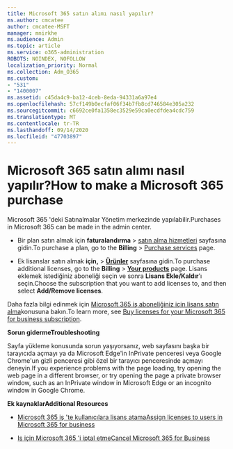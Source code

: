 ```yaml
---
title: Microsoft 365 satın alımı nasıl yapılır?
ms.author: cmcatee
author: cmcatee-MSFT
manager: mnirkhe
ms.audience: Admin
ms.topic: article
ms.service: o365-administration
ROBOTS: NOINDEX, NOFOLLOW
localization_priority: Normal
ms.collection: Adm_O365
ms.custom:
- "531"
- "1400007"
ms.assetid: c45da4c9-ba12-4ceb-8eda-94331a6a97e4
ms.openlocfilehash: 57cf149b0ecfaf06f34b7fb8cd746584e305a232
ms.sourcegitcommit: c6692ce0fa1358ec3529e59ca0ecdfdea4cdc759
ms.translationtype: MT
ms.contentlocale: tr-TR
ms.lasthandoff: 09/14/2020
ms.locfileid: "47703897"
---
```

# <a name="how-to-make-a-microsoft-365-purchase"></a><span data-ttu-id="2a4b9-102">Microsoft 365 satın alımı nasıl yapılır?</span><span class="sxs-lookup"><span data-stu-id="2a4b9-102">How to make a Microsoft 365 purchase</span></span>

<span data-ttu-id="2a4b9-103">Microsoft 365 'deki Satınalmalar Yönetim merkezinde yapılabilir.</span><span class="sxs-lookup"><span data-stu-id="2a4b9-103">Purchases in Microsoft 365 can be made in the admin center.</span></span>
  
- <span data-ttu-id="2a4b9-104">Bir plan satın almak için **faturalandırma** \> [satın alma hizmetleri](https://go.microsoft.com/fwlink/p/?linkid=868433) sayfasına gidin.</span><span class="sxs-lookup"><span data-stu-id="2a4b9-104">To purchase a plan, go to the **Billing** \> [Purchase services](https://go.microsoft.com/fwlink/p/?linkid=868433) page.</span></span>

- <span data-ttu-id="2a4b9-105">Ek lisanslar satın almak **için,** \> **[Ürünler](https://go.microsoft.com/fwlink/p/?linkid=842054)** sayfasına gidin.</span><span class="sxs-lookup"><span data-stu-id="2a4b9-105">To purchase additional licenses, go to the **Billing** \> **[Your products](https://go.microsoft.com/fwlink/p/?linkid=842054)** page.</span></span> <span data-ttu-id="2a4b9-106">Lisans eklemek istediğiniz aboneliği seçin ve sonra **Lisans Ekle/Kaldır**'ı seçin.</span><span class="sxs-lookup"><span data-stu-id="2a4b9-106">Choose the subscription that you want to add licenses to, and then select **Add/Remove licenses**.</span></span>
  
<span data-ttu-id="2a4b9-107">Daha fazla bilgi edinmek için [Microsoft 365 iş aboneliğiniz için lisans satın alma](https://docs.microsoft.com/microsoft-365/commerce/licenses/buy-licenses)konusuna bakın.</span><span class="sxs-lookup"><span data-stu-id="2a4b9-107">To learn more, see [Buy licenses for your Microsoft 365 for business subscription](https://docs.microsoft.com/microsoft-365/commerce/licenses/buy-licenses).</span></span>

<span data-ttu-id="2a4b9-108">**Sorun giderme**</span><span class="sxs-lookup"><span data-stu-id="2a4b9-108">**Troubleshooting**</span></span>

<span data-ttu-id="2a4b9-109">Sayfa yükleme konusunda sorun yaşıyorsanız, web sayfasını başka bir tarayıcıda açmayı ya da Microsoft Edge'in InPrivate penceresi veya Google Chrome'un gizli penceresi gibi özel bir tarayıcı penceresinde açmayı deneyin.</span><span class="sxs-lookup"><span data-stu-id="2a4b9-109">If you experience problems with the page loading, try opening the web page in a different browser, or try opening the page a private browser window, such as an InPrivate window in Microsoft Edge or an incognito window in Google Chrome.</span></span>

<span data-ttu-id="2a4b9-110">**Ek kaynaklar**</span><span class="sxs-lookup"><span data-stu-id="2a4b9-110">**Additional Resources**</span></span>
  
- [<span data-ttu-id="2a4b9-111">Microsoft 365 iş 'te kullanıcılara lisans atama</span><span class="sxs-lookup"><span data-stu-id="2a4b9-111">Assign licenses to users in Microsoft 365 for business</span></span>](https://docs.microsoft.com/microsoft-365/admin/add-users/add-users)

- [<span data-ttu-id="2a4b9-112">Iş için Microsoft 365 'i iptal etme</span><span class="sxs-lookup"><span data-stu-id="2a4b9-112">Cancel Microsoft 365 for Business</span></span>](https://docs.microsoft.com/microsoft-365/commerce/subscriptions/cancel-your-subscription)